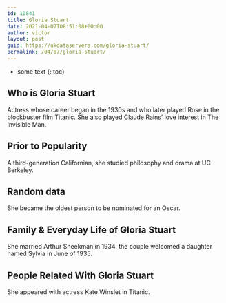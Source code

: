 ```yaml
---
id: 10841
title: Gloria Stuart
date: 2021-04-07T08:51:08+00:00
author: victor
layout: post
guid: https://ukdataservers.com/gloria-stuart/
permalink: /04/07/gloria-stuart/
---
```


* some text
{: toc}


## Who is Gloria Stuart



Actress whose career began in the 1930s and who later played Rose in the blockbuster film Titanic. She also played Claude Rains&#8217; love interest in The Invisible Man. 

                
                
                
## Prior to Popularity



A third-generation Californian, she studied philosophy and drama at UC Berkeley. 

                
                
                
## Random data



She became the oldest person to be nominated for an Oscar. 

                
                
                
## Family & Everyday Life of Gloria Stuart



She married Arthur Sheekman in 1934. the couple welcomed a daughter named Sylvia in June of 1935.

                
                
                
## People Related With Gloria Stuart



She appeared with actress Kate Winslet in Titanic.

                
              
            
          
          
          